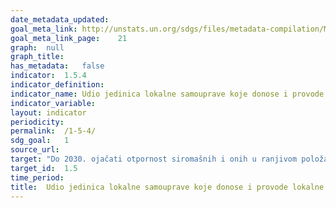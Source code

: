 ```yaml
---	
date_metadata_updated:	
goal_meta_link:	http://unstats.un.org/sdgs/files/metadata-compilation/Metadata-Goal-1.pdf
goal_meta_link_page:	21
graph:	null
graph_title:	
has_metadata:	false
indicator:	1.5.4
indicator_definition:	
indicator_name:	Udio jedinica lokalne samouprave koje donose i provode lokalne strategije za smanjenje rizika od katastrofa u skladu s nacionalnom strategijom za smanjenje rizika od katastrofa
indicator_variable:	
layout:	indicator
periodicity:	
permalink:	/1-5-4/
sdg_goal:	1
source_url:	
target:	"Do 2030. ojačati otpornost siromašnih i onih u ranjivom položaju te smanjiti njihovu izloženost i ranjivost u ekstremnim događajima povezanima s klimom i drugim gospodarskim, društvenim, ekološkim šokovima i kаtаstrofаma"
target_id:	1.5
time_period:	
title:	Udio jedinica lokalne samouprave koje donose i provode lokalne strategije za smanjenje rizika od katastrofa u skladu s nacionalnom strategijom za smanjenje rizika od katastrofa
---	
```

